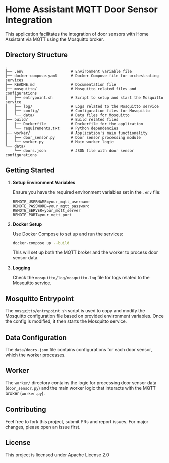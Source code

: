 # Home Assistant MQTT Door Sensor Integration

This application facilitates the integration of door sensors with Home Assistant via MQTT using the Mosquitto broker.

## Directory Structure

```
.
├── .env                     # Environment variable file
├── docker-compose.yaml      # Docker Compose file for orchestrating services
├── README.md                # Documentation file
├── mosquitto/               # Mosquitto related files and configurations
│   ├── entrypoint.sh        # Script to setup and start the Mosquitto service
│   ├── log/                 # Logs related to the Mosquitto service
│   ├── config/              # Configuration files for Mosquitto
│   └── data/                # Data files for Mosquitto
├── build/                   # Build related files
│   ├── Dockerfile           # Dockerfile for the application
│   └── requirements.txt     # Python dependencies
├── worker/                  # Application's main functionality
│   ├── door_sensor.py       # Door sensor processing module
│   └── worker.py            # Main worker logic
└── data/
    └── doors.json           # JSON file with door sensor configurations
```

## Getting Started

1. **Setup Environment Variables**

   Ensure you have the required environment variables set in the `.env` file:

   ```
   REMOTE_USERNAME=your_mqtt_username
   REMOTE_PASSWORD=your_mqtt_password
   REMOTE_SERVER=your_mqtt_server
   REMOTE_PORT=your_mqtt_port
   ```

2. **Docker Setup**

   Use Docker Compose to set up and run the services:

   ```bash
   docker-compose up --build
   ```

   This will set up both the MQTT broker and the worker to process door sensor data.

3. **Logging**

   Check the `mosquitto/log/mosquitto.log` file for logs related to the Mosquitto service.

## Mosquitto Entrypoint

The `mosquitto/entrypoint.sh` script is used to copy and modify the Mosquitto configuration file based on provided environment variables. Once the config is modified, it then starts the Mosquitto service.

## Data Configuration

The `data/doors.json` file contains configurations for each door sensor, which the worker processes.

## Worker

The `worker/` directory contains the logic for processing door sensor data (`door_sensor.py`) and the main worker logic that interacts with the MQTT broker (`worker.py`).

## Contributing

Feel free to fork this project, submit PRs and report issues. For major changes, please open an issue first.

## License

This project is licensed under Apache License 2.0
